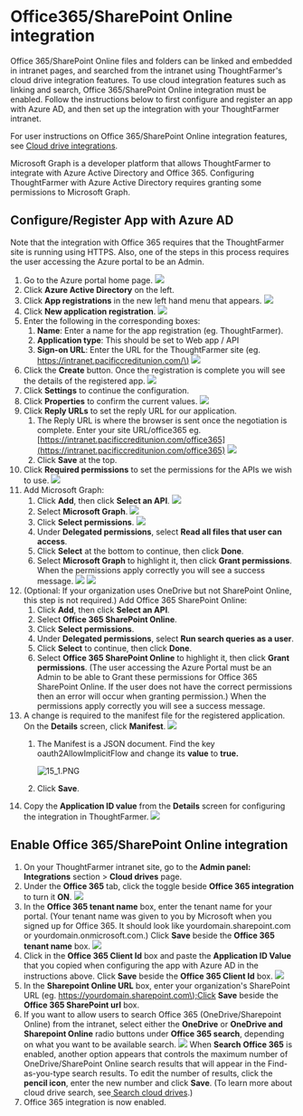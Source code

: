# Office365/SharePoint Online integration

Office 365/SharePoint Online files and folders can be linked and embedded in intranet pages, and searched from the intranet using ThoughtFarmer's cloud drive integration features. To use cloud integration features such as linking and search, Office 365/SharePoint Online integration must be enabled. Follow the instructions below to first configure and register an app with Azure AD, and then set up the integration with your ThoughtFarmer intranet.  
  
For user instructions on Office 365/SharePoint Online integration features, see [Cloud drive integrations](../../using-thoughtfarmer/cloud-drive-integration/).  
  
Microsoft Graph is a developer platform that allows ThoughtFarmer to integrate with Azure Active Directory and Office 365. Configuring ThoughtFarmer with Azure Active Directory requires granting some permissions to Microsoft Graph.

## Configure/Register App with Azure AD

Note that the integration with Office 365 requires that the ThoughtFarmer site is running using HTTPS. Also, one of the steps in this process requires the user accessing the Azure portal to be an Admin.

1. Go to the Azure portal home page.   ![](../../.gitbook/assets/1%20%2823%29.png)  
2. Click **Azure Active Directory** on the left.
3. Click **App registrations** in the new left hand menu that appears.   ![](../../.gitbook/assets/3%20%2873%29.png)  
4. Click **New application registration**.   ![](../../.gitbook/assets/4%20%2814%29.png)  
5. Enter the following in the corresponding boxes:
   1. **Name**: Enter a name for the app registration \(eg. ThoughtFarmer\).
   2. **Application type**: This should be set to Web app / API
   3. **Sign-on URL**: Enter the URL for the ThoughtFarmer site \(eg. [https://intranet.pacificcreditunion.com/\)](https://intranet.pacificcreditunion.com/%29)   ![](../../.gitbook/assets/5_2.png)  
6. Click the **Create** button. Once the registration is complete you will see the details of the registered app.   ![](../../.gitbook/assets/7_1.png)  
7. Click **Settings** to continue the configuration.
8. Click **Properties** to confirm the current values.   ![](../../.gitbook/assets/8_2.png)  
9. Click **Reply URLs** to set the reply URL for our application.
   1. The Reply URL is where the browser is sent once the negotiation is complete. Enter your site URL/office365 eg. [https://intranet.pacificcreditunion.com/office365](https://intranet.pacificcreditunion.com/office365)   ![](../../.gitbook/assets/10%20%288%29.png) 
   2. Click **Save** at the top.
10. Click **Required permissions** to set the permissions for the APIs we wish to use.   ![](../../.gitbook/assets/11_1.png)  
11. Add Microsoft Graph:
    1. Click **Add**, then click **Select an API**.   ![](../../.gitbook/assets/11_2.png)  
    2. Select **Microsoft Graph**.   ![](../../.gitbook/assets/11_35.png)  
    3. Click **Select permissions**.   ![](../../.gitbook/assets/11_4.5.png)  
    4. Under **Delegated permissions**, select **Read all files that user can access**.
    5. Click **Select** at the bottom to continue, then click **Done**.
    6. Select **Microsoft Graph** to highlight it, then click **Grant permissions**. When the permissions apply correctly you will see a success message.   ![](../../.gitbook/assets/12_0.png)    ![](../../.gitbook/assets/12_1.png) 
12. \(Optional: If your organization uses OneDrive but not SharePoint Online, this step is not required.\) Add Office 365 SharePoint Online:
    1. Click **Add**, then click **Select an API**.
    2. Select **Office 365 SharePoint Online**.
    3. Click **Select permissions**.
    4. Under **Delegated permissions**, select **Run search queries as a user**.
    5. Click **Select** to continue, then click **Done**.
    6. Select **Office 365 SharePoint Online** to highlight it, then click **Grant permissions**. \(The user accessing the Azure Portal must be an Admin to be able to Grant these permissions for Office 365 SharePoint Online. If the user does not have the correct permissions then an error will occur when granting permission.\) When the permissions apply correctly you will see a success message.
13. A change is required to the manifest file for the registered application. On the **Details** screen, click **Manifest**.   ![](../../.gitbook/assets/15%20%284%29.png)  
    1. The Manifest is a JSON document. Find the key oauth2AllowImplicitFlow and change its **value** to **true.**  


       ![15\_1.PNG](https://community.thoughtfarmer.com/imagethumb/89047770000/17060/294x125/False/15_1.PNG)  

    2. Click **Save**.
14. Copy the **Application ID value** from the **Details** screen for configuring the integration in ThoughtFarmer.   ![](../../.gitbook/assets/16.png) 

## Enable Office 365/SharePoint Online integration

1. On your ThoughtFarmer intranet site, go to the **Admin panel: Integrations** section &gt; **Cloud drives** page.
2. Under the **Office 365** tab, click the toggle beside **Office 365 integration** to turn it **ON**.   ![](../../.gitbook/assets/9.0admin106397office365enable.png)  
3. In the **Office 365 tenant name** box, enter the tenant name for your portal. \(Your tenant name was given to you by Microsoft when you signed up for Office 365. It should look like yourdomain.sharepoint.com or yourdomain.onmicrosoft.com.\) Click **Save** beside the **Office 365 tenant name** box.   ![](../../.gitbook/assets/9.0admin106397tenantname.png)  
4. Click in the **Office 365 Client Id** box and paste the **Application ID Value** that you copied when configuring the app with Azure AD in the instructions above. Click **Save** beside the **Office 365 Client Id** box.   ![](../../.gitbook/assets/9.0admin106397clientid.png)  
5. In the **Sharepoint Online URL** box, enter your organization's SharePoint URL \(eg. [https://yourdomain.sharepoint.com\);Click](https://yourdomain.sharepoint.com%29%3Bclick/) **Save** beside the **Office 365 SharePoint url** box.
6. If you want to allow users to search Office 365 \(OneDrive/Sharepoint Online\) from the intranet, select either the **OneDrive** or **OneDrive and Sharepoint Online** radio buttons under **Office 365 search**, depending on what you want to be available search.   ![](../../.gitbook/assets/9.0admin106397searchoffice365.png)   When **Search** **Office 365** is enabled, another option appears that controls the maximum number of OneDrive/SharePoint Online search results that will appear in the Find-as-you-type search results. To edit the number of results, click the **pencil icon**, enter the new number and click **Save**. \(To learn more about cloud drive search, see[ Search cloud drives](../../using-thoughtfarmer/cloud-drive-integration/search-cloud-drives.md).\)
7. Office 365 integration is now enabled.

  


  


